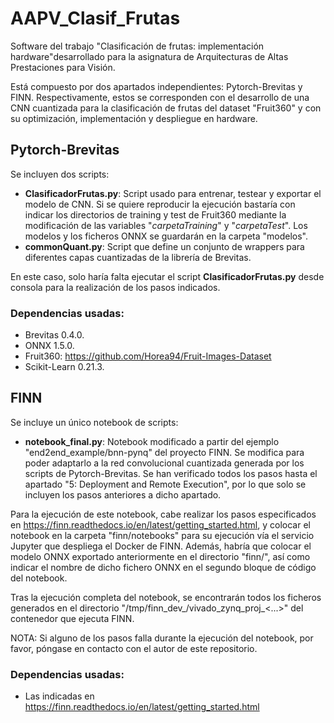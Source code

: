 # AAPV_Clasif_Frutas

Software del trabajo "Clasificación de frutas: implementación hardware"desarrollado para la asignatura de Arquitecturas de Altas Prestaciones para Visión. 

Está compuesto por dos apartados independientes: Pytorch-Brevitas y FINN. Respectivamente, estos se corresponden con el desarrollo de una CNN cuantizada para la clasificación de frutas del dataset "Fruit360" y con su optimización, implementación y despliegue en hardware.

## Pytorch-Brevitas

Se incluyen dos scripts:

- __ClasificadorFrutas.py__: Script usado para entrenar, testear y exportar el modelo de CNN. Si se quiere reproducir la ejecución bastaría con indicar los directorios de training y test de Fruit360 mediante la modificación de las variables "*carpetaTraining*" y "*carpetaTest*". Los modelos y los ficheros ONNX se guardarán en la carpeta "modelos".
- __commonQuant.py__: Script que define un conjunto de wrappers para diferentes capas cuantizadas de la librería de Brevitas.

En este caso, solo haría falta ejecutar el script __ClasificadorFrutas.py__ desde consola para la realización de los pasos indicados.

### Dependencias usadas:

- Brevitas 0.4.0.
- ONNX 1.5.0.
- Fruit360: https://github.com/Horea94/Fruit-Images-Dataset
- Scikit-Learn 0.21.3.

## FINN

Se incluye un único notebook de scripts:

- __notebook_final.py__: Notebook modificado a partir del ejemplo "end2end_example/bnn-pynq" del proyecto FINN. Se modifica para poder adaptarlo a la red convolucional cuantizada generada por los scripts de Pytorch-Brevitas. Se han verificado todos los pasos hasta el apartado "5: Deployment and Remote Execution", por lo que solo se incluyen los pasos anteriores a dicho apartado.

Para la ejecución de este notebook, cabe realizar los pasos especificados en https://finn.readthedocs.io/en/latest/getting_started.html, y colocar el notebook en la carpeta "finn/notebooks" para su ejecución vía el servicio Jupyter que despliega el Docker de FINN. Además, habría que colocar el modelo ONNX exportado anteriormente en el directorio "finn/", así como indicar el nombre de dicho fichero ONNX en el segundo bloque de código del notebook.

Tras la ejecución completa del notebook, se encontrarán todos los ficheros generados en el directorio "/tmp/finn_dev_<USUARIO>/vivado_zynq_proj_<...>" del contenedor que ejecuta FINN. 
  
NOTA: Si alguno de los pasos falla durante la ejecución del notebook, por favor, póngase en contacto con el autor de este repositorio.

### Dependencias usadas:

- Las indicadas en https://finn.readthedocs.io/en/latest/getting_started.html
